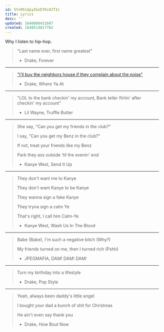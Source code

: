 ```yaml
---
id: 5YsMS1dpySGzD7Kc0JTIc
title: Lyrics
desc: ''
updated: 1640808431607
created: 1640514817762
---
```


Why I listen to hip-hop.

>"Last name ever, first name greatest"
> - Drake, Forever
---

>["I'll buy the neighbors house if they complain about the noise"](https://nationalpost.com/entertainment/music/drake-bought-his-neighbours-house-since-they-complained-about-the-noise)
> - Drake, Where Ya At
---

>"LOL to the bank checkin' my account, Bank teller flirtin' after checkin' my account"
> - Lil Wayne, Truffle Butter
---

>She say, "Can you get my friends in the club?"
>
>I say, "Can you get my Benz in the club?"
>
>If not, treat your friends like my Benz
>
>Park they ass outside 'til the evenin' end
>  - Kanye West, Send It Up
---

>They don't want me to Kanye
>
>They don't want Kanye to be Kanye
>
>They wanna sign a fake Kanye
>
>They tryna sign a calm Ye
>
>That's right, I call him Calm-Ye
>  - Kanye West, Wash Us In The Blood
---

>Babe (Babe), I'm such a negative bitch (Why?)
>
>My friends turned on me, then I turned rich (Pshh)
> - JPEGMAFIA, DAM! DAM! DAM!
----

>Turn my birthday into a lifestyle
> - Drake, Pop Style

---

>Yeah, always been daddy's little angel
>
>I bought your dad a bunch of shit for Christmas
>
>He ain't even say thank you
> - Drake, How Bout Now
